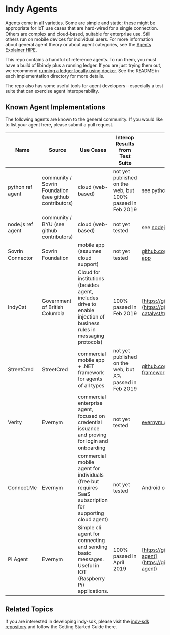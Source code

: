 # Indy Agents

Agents come in all varieties. Some are simple and static; these
might be appropriate for IoT use cases that are hard-wired for
a single connection. Others are complex and cloud-based, suitable
for enterprise use. Still others run on mobile devices for
individual users. For more information about general agent theory
or about agent categories, see the [Agents Explainer HIPE](
https://github.com/hyperledger/indy-hipe/blob/4696f162/text/0002-agents/README.md).

This repo contains a handful of reference agents. To run them,
you must have a build of libindy plus a running ledger.  If you
are just trying them out, we recommend [running a ledger locally
using docker](https://github.com/hyperledger/indy-sdk/blob/master/docs/build-guides/ubuntu-build.md).
See the README in each implementation directory for more
details.

The repo also has some useful tools for agent developers--especially
a test suite that can exercise agent interoperability.

## Known Agent Implementations

The following agents are known to the general community. If you
would like to list your agent here, please submit a pull request.

|Name|Source|Use Cases|Interop Results from Test Suite|More Info|
|----|------|---------|-------------------------------|---------|
|python ref agent|community / Sovrin Foundation (see github contributors)|cloud (web-based)|not yet published on the web, but 100% passed in Feb 2019|see [python/README.md](python/README.md) in this repo|
|node.js ref agent|community / BYU (see github contributors)|cloud (web-based)|not yet tested|see [nodejs/README.md](nodejs/README.md) in this repo|
|Sovrin Connector|Sovrin Foundation|mobile app (assumes cloud support)|not yet tested|[github.com/ sovrin-foundation/ connector-app](https://github.com/sovrin-foundation/connector-app)|
|IndyCat|Government of British Columbia|Cloud for institutions (besides agent, includes drive to enable injection of business rules in messaging protocols)|100% passed in Feb 2019|[https://github.com/bcgov/indy-catalyst/](https://github.com/bcgov/indy-catalyst/tree/master/agent)|
|StreetCred|StreetCred|commercial mobile app + .NET framework for agents of all types|not yet published on the web, but X% passed in Feb 2019|[github.com/ streetcred-id/ agent-framework](https://github.com/streetcred-id/agent-framework)|
|Verity|Evernym|commercial enterprise agent, focused on credential issuance and proving for login and onboarding|not yet tested|[evernym.com](https://evernym.com)|
|Connect.Me|Evernym|commercial mobile agent for individuals (free but requires SaaS subscription for supporting cloud agent)|not yet tested|Android or iOS App Store|
|Pi Agent | Evernym | Simple cli agent for connecting and sending basic messages. Useful in IOT (Raspberry Pi) applications. | 100% passed in April 2019 | [https://github.com/evernym/connectathon-agent](https://github.com/evernym/connectathon-agent) |

## Related Topics

If you are interested in developing indy-sdk,
please visit the [indy-sdk repository](https://github.com/hyperledger/indy-sdk/)
and follow the Getting Started Guide there.


